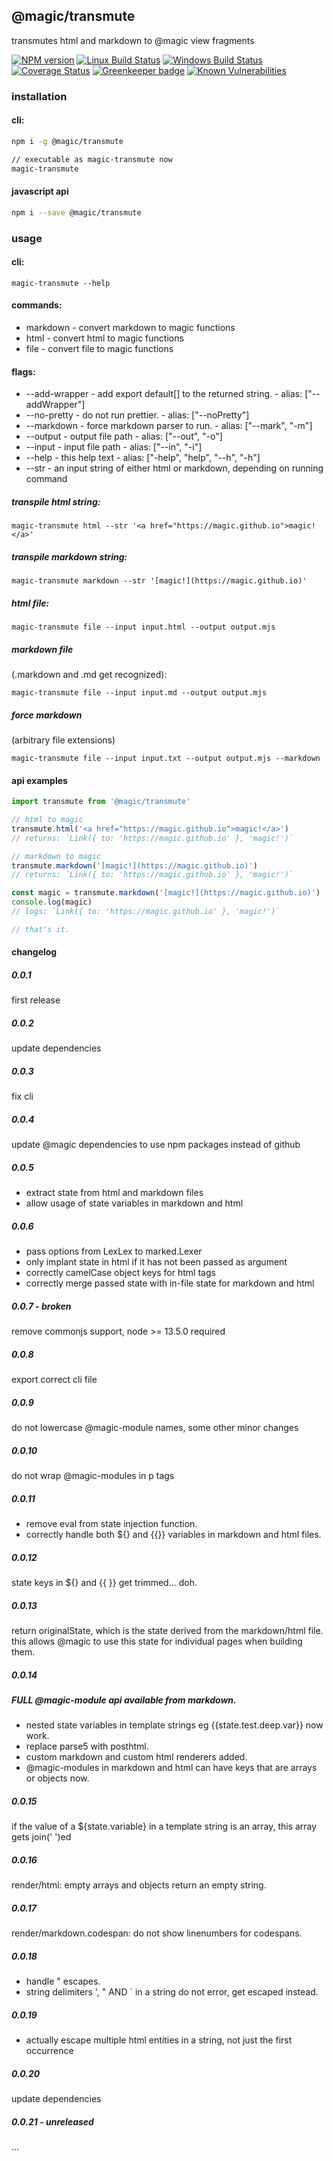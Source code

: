 ## @magic/transmute
transmutes html and markdown to @magic view fragments

[![NPM version][npm-image]][npm-url]
[![Linux Build Status][travis-image]][travis-url]
[![Windows Build Status][appveyor-image]][appveyor-url]
[![Coverage Status][coveralls-image]][coveralls-url]
[![Greenkeeper badge][greenkeeper-image]][greenkeeper-url]
[![Known Vulnerabilities][snyk-image]][snyk-url]


### installation

#### cli:
```bash
npm i -g @magic/transmute

// executable as magic-transmute now
magic-transmute
```

#### javascript api
```bash
npm i --save @magic/transmute
```

### usage

#### cli:

`magic-transmute --help`

#### commands:
* markdown - convert markdown to magic functions
* html     - convert html to magic functions
* file     - convert file to magic functions

#### flags:
* --add-wrapper - add export default[] to the returned string. - alias: ["--addWrapper"]
* --no-pretty   - do not run prettier. - alias: ["--noPretty"]
* --markdown    - force markdown parser to run. - alias: ["--mark", "-m"]
* --output      - output file path - alias: ["--out", "-o"]
* --input       - input file path - alias: ["--in", "-i"]
* --help        - this help text - alias: ["-help", "help", "--h", "-h"]
* --str         - an input string of either html or markdown, depending on running command

##### transpile html string:
`magic-transmute html --str '<a href="https://magic.github.io">magic!</a>'`

##### transpile markdown string:
`magic-transmute markdown --str '[magic!](https://magic.github.io)'`

##### html file:
`magic-transmute file --input input.html --output output.mjs`

##### markdown file
(.markdown and .md get recognized):

`magic-transmute file --input input.md --output output.mjs`

##### force markdown
(arbitrary file extensions)

`magic-transmute file --input input.txt --output output.mjs --markdown`


#### api examples
```javascript
import transmute from '@magic/transmute'

// html to magic
transmute.html('<a href="https://magic.github.io">magic!</a>')
// returns: `Link({ to: 'https://magic.github.io' }, 'magic!')`

// markdown to magic
transmute.markdown('[magic!](https://magic.github.io)')
// returns: `Link({ to: 'https://magic.github.io' }, 'magic!')`

const magic = transmute.markdown('[magic!](https://magic.github.io)')
console.log(magic)
// logs: `Link({ to: 'https://magic.github.io' }, 'magic!')`

// that's it.
```

#### changelog

##### 0.0.1
first release

##### 0.0.2
update dependencies

##### 0.0.3
fix cli

##### 0.0.4
update @magic dependencies to use npm packages instead of github

##### 0.0.5
* extract state from html and markdown files
* allow usage of state variables in markdown and html

##### 0.0.6
* pass options from LexLex to marked.Lexer
* only implant state in html if it has not been passed as argument
* correctly camelCase object keys for html tags
* correctly merge passed state with in-file state for markdown and html

##### 0.0.7 - broken
remove commonjs support, node >= 13.5.0 required

##### 0.0.8
export correct cli file

##### 0.0.9
do not lowercase @magic-module names, some other minor changes

##### 0.0.10
do not wrap @magic-modules in p tags

##### 0.0.11
* remove eval from state injection function.
* correctly handle both ${} and {{}} variables in markdown and html files.

##### 0.0.12
state keys in ${} and {{ }} get trimmed... doh.

##### 0.0.13
return originalState, which is the state derived from the markdown/html file.
this allows @magic to use this state for individual pages when building them.

##### 0.0.14

##### FULL @magic-module api available from markdown.

* nested state variables in template strings eg {{state.test.deep.var}} now work.
* replace parse5 with posthtml.
* custom markdown and custom html renderers added.
* @magic-modules in markdown and html can have keys that are arrays or objects now.

##### 0.0.15
if the value of a ${state.variable} in a template string is an array, this array gets join(' ')ed

##### 0.0.16
render/html: empty arrays and objects return an empty string.

##### 0.0.17
render/markdown.codespan: do not show linenumbers for codespans.

##### 0.0.18
* handle &quot; escapes.
* string delimiters ', " AND ` in a string do not error, get escaped instead.

##### 0.0.19
* actually escape multiple html entities in a string, not just the first occurrence

##### 0.0.20
update dependencies

##### 0.0.21 - unreleased
...

[npm-image]: https://img.shields.io/npm/v/@magic/transmute.svg
[npm-url]: https://www.npmjs.com/package/@magic/transmute
[travis-image]: https://img.shields.io/travis/com/magic/transmute/master
[travis-url]: https://travis-ci.com/magic/transmute
[appveyor-image]: https://img.shields.io/appveyor/ci/magic/transmute/master.svg
[appveyor-url]: https://ci.appveyor.com/project/magic/transmute/branch/master
[coveralls-image]: https://coveralls.io/repos/github/magic/transmute/badge.svg
[coveralls-url]: https://coveralls.io/github/magic/transmute
[greenkeeper-image]: https://badges.greenkeeper.io/magic/transmute.svg
[greenkeeper-url]: https://badges.greenkeeper.io/magic/transmute.svg
[snyk-image]: https://snyk.io/test/github/magic/transmute/badge.svg
[snyk-url]: https://snyk.io/test/github/magic/transmute

